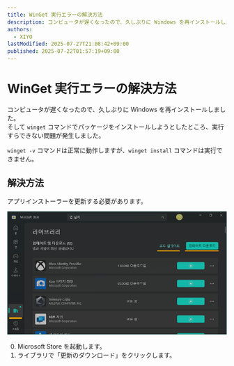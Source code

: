 ```yaml
---
title: WinGet 実行エラーの解決方法
description: コンピュータが遅くなったので、久しぶりに Windows を再インストールしました。
authors:
  - XIYO
lastModified: 2025-07-27T21:08:42+09:00
published: 2025-07-22T01:57:19+09:00
---
```

# WinGet 実行エラーの解決方法

コンピュータが遅くなったので、久しぶりに Windows を再インストールしました。  
そして `winget` コマンドでパッケージをインストールしようとしたところ、実行すらできない問題が発生しました。

`winget -v` コマンドは正常に動作しますが、`winget install` コマンドは実行できません。

## 解決方法

アプリインストーラーを更新する必要があります。

![アプリストアで全アプリの更新をダウンロード中](./assets/update-winget-20240918110056451.png)

0. Microsoft Store を起動します。  
1. ライブラリで「更新のダウンロード」をクリックします。

